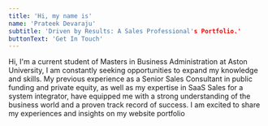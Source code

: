 ```yaml
---
title: 'Hi, my name is'
name: 'Prateek Devaraju'
subtitle: 'Driven by Results: A Sales Professional's Portfolio.'
buttonText: 'Get In Touch'
---
```


Hi, I'm a current student of Masters in Business Administration at Aston University, I am constantly seeking opportunities to expand my knowledge and skills. My previous experience as a Senior Sales Consultant in public funding and private equity, as well as my expertise in SaaS Sales for a system integrator, have equipped me with a strong understanding of the business world and a proven track record of success. I am excited to share my experiences and insights on my website portfolio